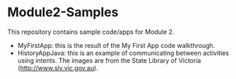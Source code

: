 # Module2-Samples

This repository contains sample code/apps for Module 2.

* MyFirstApp: this is the result of the My First App code walkthrough.
* HistoryAppJava: this is an example of communicating between activities 
using intents. The images are from the State Library of Victoria
(http://www.slv.vic.gov.au).
